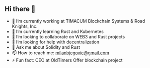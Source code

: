 ## Hi there 👋

- 🔭 I’m currently working at TIMACUM Blockchain Systems & Road Knights, Inc.
- 🌱 I’m currently learning Rust and Kubernetes
- 👯 I’m looking to collaborate on WEB3 and Rust projects
- 🤔 I’m looking for help with decentralization 
- 💬 Ask me about Solidity and Rust
- 📫 How to reach me: milanbjegovic@gmail.com
- ⚡ Fun fact: CEO at OldTimers Offer blockchain project

